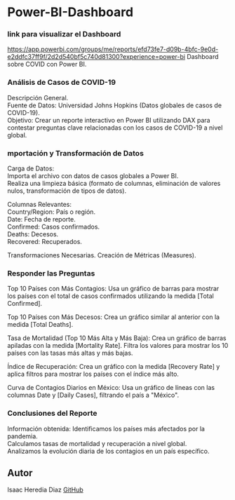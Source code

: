 # Power-BI-Dashboard
### link para visualizar el Dashboard  
https://app.powerbi.com/groups/me/reports/efd73fe7-d09b-4bfc-9e0d-e2ddfc37ff9f/2d2d540bf5c740d81300?experience=power-bi
Dashboard sobre COVID con Power BI.

### Análisis de Casos de COVID-19
Descripción General.                                                                                                                                
Fuente de Datos: Universidad Johns Hopkins (Datos globales de casos de COVID-19).                                                                                              
Objetivo: Crear un reporte interactivo en Power BI utilizando DAX para contestar preguntas clave relacionadas con los casos de COVID-19 a nivel global.                               

### mportación y Transformación de Datos
Carga de Datos:                                                                                                                    
Importa el archivo con datos de casos globales a Power BI.                                                                                                   
Realiza una limpieza básica (formato de columnas, eliminación de valores nulos, transformación de tipos de datos).                                                           

Columnas Relevantes:                                                                       
Country/Region: País o región.                                                                              
Date: Fecha de reporte.                                                                         
Confirmed: Casos confirmados.                                                                         
Deaths: Decesos.                                                                          
Recovered: Recuperados.                                                                                                              

Transformaciones Necesarias.
Creación de Métricas (Measures).

### Responder las Preguntas
Top 10 Países con Más Contagios:
Usa un gráfico de barras para mostrar los países con el total de casos confirmados utilizando la medida [Total Confirmed].

Top 10 Países con Más Decesos:
Crea un gráfico similar al anterior con la medida [Total Deaths].

Tasa de Mortalidad (Top 10 Más Alta y Más Baja):
Crea un gráfico de barras apiladas con la medida [Mortality Rate].
Filtra los valores para mostrar los 10 países con las tasas más altas y más bajas.

Índice de Recuperación:
Crea un gráfico con la medida [Recovery Rate] y aplica filtros para mostrar los países con el índice más alto.

Curva de Contagios Diarios en México:
Usa un gráfico de líneas con las columnas Date y [Daily Cases], filtrando el país a "México".

### Conclusiones del Reporte
Información obtenida:
Identificamos los países más afectados por la pandemia.                                   
Calculamos tasas de mortalidad y recuperación a nivel global.                                       
Analizamos la evolución diaria de los contagios en un país específico.                                          

## Autor
Isaac Heredia Diaz
[GitHub](https://github.com/IsaacHD86)
